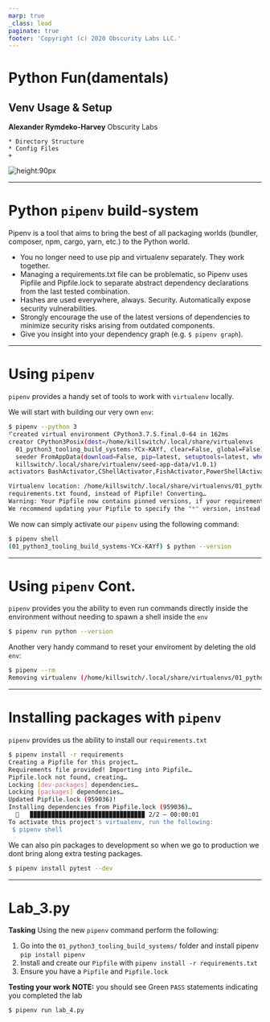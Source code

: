 ```yaml
---
marp: true
_class: lead
paginate: true
footer: 'Copyright (c) 2020 Obscurity Labs LLC.'
---
```


# Python Fun(damentals)
## Venv Usage & Setup

**Alexander Rymdeko-Harvey**
Obscurity Labs
```text
* Directory Structure
* Config Files
+
```

![height:90px](https://obscuritylabs.com/wp-content/uploads/2019/11/OL-3d-landscape-positive-transparent.png)

---
# Python `pipenv` build-system

Pipenv is a tool that aims to bring the best of all packaging worlds (bundler, composer, npm, cargo, yarn, etc.) to the Python world.

* You no longer need to use pip and virtualenv separately. They work together.
* Managing a requirements.txt file can be problematic, so Pipenv uses Pipfile and Pipfile.lock to separate abstract dependency declarations from the last tested combination.
* Hashes are used everywhere, always. Security. Automatically expose security vulnerabilities.
* Strongly encourage the use of the latest versions of dependencies to minimize security risks arising from outdated components.
* Give you insight into your dependency graph (e.g. `$ pipenv graph`).


---
# Using `pipenv`

`pipenv` provides a handy set of tools to work with `virtualenv` locally.

We will start with building our very own `env`:

```bash
$ pipenv --python 3
⠋created virtual environment CPython3.7.5.final.0-64 in 162ms
creator CPython3Posix(dest=/home/killswitch/.local/share/virtualenvs
  01_python3_tooling_build_systems-YCx-KAYf, clear=False, global=False)
  seeder FromAppData(download=False, pip=latest, setuptools=latest, wheel=latest, via=copy, app_data_dir=/home
  killswitch/.local/share/virtualenv/seed-app-data/v1.0.1)
activators BashActivator,CShellActivator,FishActivator,PowerShellActivator,PythonActivator,XonshActivator

Virtualenv location: /home/killswitch/.local/share/virtualenvs/01_python3_tooling_build_systems-YCx-KAYf
requirements.txt found, instead of Pipfile! Converting…
Warning: Your Pipfile now contains pinned versions, if your requirements.txt did. 
We recommend updating your Pipfile to specify the "*" version, instead.
```

We now can simply activate our `pipenv` using the following command:

```bash
$ pipenv shell
(01_python3_tooling_build_systems-YCx-KAYf) $ python --version
```
---
# Using `pipenv` Cont.

`pipenv` provides you the ability to even run commands directly inside the environment without needing to spawn a shell inside the `env`

```bash
$ pipenv run python --version
```

Another very handy command to reset your enviroment by deleting the old `env`:

```bash
$ pipenv --rm
Removing virtualenv (/home/killswitch/.local/share/virtualenvs/01_python3_tooling_build_systems-YCx-KAYf)…
```

---
# Installing packages with `pipenv`

`pipenv` provides us the ability to install our `requirements.txt`

```bash
$ pipenv install -r requirements                                                          
Creating a Pipfile for this project…
Requirements file provided! Importing into Pipfile…
Pipfile.lock not found, creating…
Locking [dev-packages] dependencies…
Locking [packages] dependencies…
Updated Pipfile.lock (959036)!
Installing dependencies from Pipfile.lock (959036)…
  🐍   ▉▉▉▉▉▉▉▉▉▉▉▉▉▉▉▉▉▉▉▉▉▉▉▉▉▉▉▉▉▉▉▉ 2/2 — 00:00:01
To activate this project's virtualenv, run the following:
 $ pipenv shell
```

We can also pin packages to development so when we go to production we dont bring along extra testing packages.

```bash
$ pipenv install pytest --dev
```

---
# Lab_3.py
**Tasking**
Using the new `pipenv` command perform the following:
1. Go into the `01_python3_tooling_build_systems/` folder and install pipenv `pip install pipenv`
2. Install and create our `Pipfile` with `pipenv install -r requirements.txt`
3. Ensure you have a `Pipfile` and `Pipfile.lock`

**Testing your work**
**NOTE:** you should see Green `PASS` statements indicating you completed the lab
```bash
$ pipenv run lab_4.py
```
